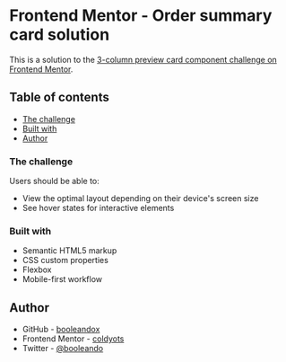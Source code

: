 # Frontend Mentor - Order summary card solution

This is a solution to the [3-column preview card component challenge on Frontend Mentor](https://www.frontendmentor.io/challenges/3column-preview-card-component-pH92eAR2-).

## Table of contents

- [The challenge](#the-challenge) 
- [Built with](#built-with)
- [Author](#author)

### The challenge

Users should be able to:

- View the optimal layout depending on their device's screen size
- See hover states for interactive elements

### Built with

- Semantic HTML5 markup
- CSS custom properties
- Flexbox
- Mobile-first workflow

## Author

- GitHub - [booleandox](https://www.GitHub.com/xbooleando)
- Frontend Mentor - [coldyots](https://www.frontendmentor.io/profile/coldyots)
- Twitter - [@booleando](https://www.twitter.com/booleando)